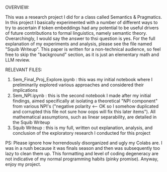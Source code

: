 OVERVIEW:

This was a research project I did for a class called Semantics & Pragmatics. In this project I basically experimented with a number of different ways to try to ascertain if token embeddings
had any potential to be useful drivers of future contributions to formal linguistics, namely semantic theory. Overarchingly, I would say the answer to thsi question is yes. 
For the full explanation of my experiments and analysis, please see the file named "Squib Writeup". This paper is written for a non-technical audience, so feel free to skip the "background" 
section, as it is just an elementary math and LLM review. 

RELEVANT FILES:

1) Sem_Final_Proj_Explore.ipynb : this was my initial notebook where I preliminarily explored various approaches and considered their implications  
2) Sem_NPI.ipynb : this is the second notebook I made after my initial findings, aimed specifically at isolating a theoretical "NPI component" from various NPI's ("negative polarity <-- OK so I somehow duplicated and corrupted this file not sure how oops will fix this later
   items"). All mathematical assumptions, such as linear separability, are detailed in the Squib Writeup
3) Squib Writeup : this is my full, written out explanation, analysis, and conclusion of the exploratory research I conducted for this project 

PS: 
Please ignore how horrendously disorganized and ugly my Colabs are. I was in a rush because it was finals season and then was subsequently too lazy to clean them up. This formatting and 
level of coding degeneracy are not indicative of my normal programming habits (pinky promise). Anyway, enjoy my project. 
